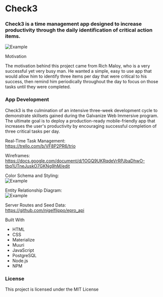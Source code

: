 # Check3

### Check3 is a time management app designed to increase productivity through the daily identification of critical action items.

![Example](someimagewillgohere.png)

Motivation

The motivation behind this project came from Rich Maloy, who is a very successful yet very busy man.  He wanted a simple, easy to use app that would allow him to identify three items per day that were critical to his success, then remind him periodically throughout the day to focus on those tasks until they were completed.


### App Development

Check3 is the culmination of an intensive three-week development cycle to demonstrate skillsets gained during the Galvanize Web Immersive program.  The ultimate goal is to deploy a production-ready mobile-friendly app that increases the user's productivity by encouraging successful completion of three critical tasks per day.

Real-Time Task Management:  
https://trello.com/b/VF8P2PR6/trio

Wireframes:  
https://docs.google.com/document/d/1OGQ9UKRqdeVrRPJbaDhwO-tbq1UTneJuskO7GKNg9hM/edit

Color Schema and Styling:  
![Example](readme_files/style.png)

Entity Relationship Diagram:  
![Example](readme_files/erd.png)

Server Routes and Seed Data:  
https://github.com/nigelflippo/epro_api


Built With
* HTML
* CSS
* Materialize
* Muuri
* JavaScript
* PostgreSQL
* Node.js
* NPM


### License
This project is licensed under the MIT License
